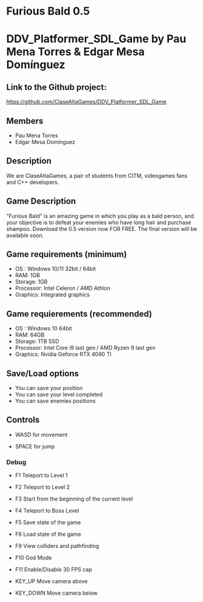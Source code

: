 # Furious Bald 0.5
# DDV_Platformer_SDL_Game by Pau Mena Torres & Edgar Mesa Domínguez

## Link to the Github project:
https://github.com/ClaseAltaGames/DDV_Platformer_SDL_Game

## Members
- Pau Mena Torres
- Edgar Mesa Domínguez

## Description
We are ClaseAltaGames, a pair of students from CITM, videogames fans and C++ developers.

## Game Description
"Furious Bald" is an amazing game in which you play as a bald person, and your objective is to defeat your enemies who have long hair and purchase shampoo. Download the 0.5 version now FOR FREE. The final version will be available soon.

## Game requirements (minimum)
- OS : Windows 10/11 32bit / 64bit
- RAM: 1GB
- Storage: 1GB 
- Processor: Intel Celeron / AMD Athlon
- Graphics: Integrated graphics

## Game requierements (recommended)
- OS : Windows 10 64bit 
- RAM: 64GB
- Storage: 1TB SSD
- Processor: Intel Core i9 last gen / AMD Ryzen 9 last gen
- Graphics: Nvidia Geforce RTX 4090 TI

## Save/Load options
- You can save your position
- You can save your level completed
- You can save enemies positions

## Controls
- WASD for movement
    
- SPACE for jump

### Debug    
- F1 Teleport to Level 1

- F2 Teleport to Level 2

- F3 Start from the beginning of the current level

- F4 Teleport to Boss Level

- F5 Save state of the game

- F6 Load state of the game

- F9 View colliders and pathfinding 

- F10 God Mode 

- F11 Enable/Disable 30 FPS cap

- KEY_UP Move camera above

- KEY_DOWN Move camera below

